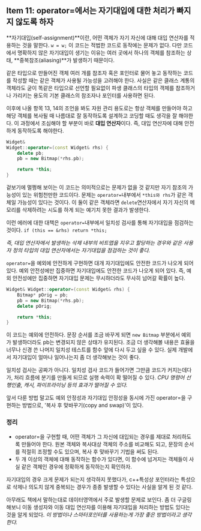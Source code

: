 ## Item 11: operator=에서는 자기대입에 대한 처리가 빠지지 않도록 하자

**자기대입(self-assignment)**이란, 어떤 객체가 자기 자신에 대해 대입 연산자를 적용하는 것을 말한다. `w = w;` 이 코드는 적법한 코드로 동작에는 문제가 없다. 다만 코드에서 명확하지 않은 자기대입이 생기는 이유는 여러 곳에서 하나의 객체를 참조하는 상태, **중복참조(aliasing)**가 발생하기 때문이다.

같은 타입으로 만들어진 객체 여러 개를 참조자 혹은 포인터로 물어 놓고 동작하는 코드를 작성할 때는 같은 객체가 사용될 가능성을 고려해야 한다. 사실은 같은 클래스 계통의 객체라도 굳이 똑같은 타입으로 선언할 필요없이 파생 클래스의 타입의 객체를 참조하거나 가리키는 용도의 기본 클래스의 참조자나 포인터를 사용하면 된다.

이후에 나올 항목 13, 14의 조언을 봐도 자원 관리 용도로는 항상 객체를 만들어야 하고 해당 객체를 복사될 때 나름대로 잘 동작하도록 설계하고 코딩할 때도 생각을 잘 해야한다. 이 과정에서 조심해야 할 부분이 바로 **대입 연산자**이다. 즉, 대입 연산자에 대해 안전하게 동작하도록 해야한다.

```cpp
Widget&
Widget::operator=(const Widget& rhs) {
    delete pb;
    pb = new Bitmap(*rhs.pb);

    return *this;
}
```

겉보기에 멀쩡해 보이는 이 코드는 의미적으로는 문제가 없을 것 같지만 자기 참조의 가능성이 있는 위험천만한 코드이다. 문제는 `operator=`내부에서 `*this와 rhs`가 같은 객체일 가능성이 있다는 것이다. 이 둘이 같은 객체라면 `delete`연산자에서 자기 자신의 메모리를 삭제하려는 시도를 하게 되는 예기치 못한 결과가 발생한다.

이런 에러에 대한 대책은 `operator=`내부에서 일치성 검사를 통해 자기대입을 점검하는 것이다. `if (this == &rhs) return *this;`

*즉, 대입 연산자에서 발생하는 삭제 내부의 비트맵을 지우고 할당하는 경우와 같은 사용자 정의 타입의 대입 연산자에서는 자기대입을 점검하는 것이 좋다.*

`operator=`을 예외에 안전하게 구현하면 대개 자기대입에도 안전한 코드가 나오게 되어 있다. 예외 안전성에만 집중하면 자기대입에도 안전한 코드가 나오게 되어 있다. 즉, 예외 안전성에만 집중하면 자기대입 문제는 무시하더라도 무사히 넘어갈 확률이 높다.

```cpp
Widget& Widget::operator=(const Widget& rhs) {
    Bitmap* pOrig = pb;
    pb = new Bitmap(*rhs.pb);
    delete pOrig;

    return *this;
}
```

이 코드는 예외에 안전하다. 문장 순서를 조금 바꾸게 되면 `new Bitmap` 부분에서 예외가 발생하더라도 pb는 변경되지 않은 상태가 유지된다.  조금 더 생각해볼 내용은 효율을 너무나 신경 쓴 나머지 일치성 테스트를 함수 앞에 다시 두고 싶을 수 있다. 실제 개발에서 자기대입이 얼마나 일어나는지 좀 더 생각해보는 것이 좋다.

일치성 검사는 공짜가 아니다. 일치성 검사 코드가 들어가면 그만큼 코드가 커지는데다가, 처리 흐름에 분기를 만들게 되므로 실행 속력이 확 떨어질 수 있다. *CPU 명령어 선행인출, 캐시, 파이프라이닝 등의 효과가 떨어질 수 있다.*

앞서 다룬 방법 말고도 예외 안정성과 자기대입 안정성을 동시에 가진 operator=을 구현하는 방법으로, '복사 후 맞바꾸기(copy and swap)'이 있다.

### 정리

- operator=을 구현할 때, 어떤 객체가 그 자신에 대입되는 경우를 제대로 처리하도록 만들어야 한다. 원본 객체와 복사대상 객체의 주소를 비교해도 되고, 문장의 순서를 적절히 조정할 수도 있으며, 복사 후 맞바꾸기 기법을 써도 된다.
- 두 개 이상의 객체에 대해 동작하는 함수가 있다면, 이 함수에 넘겨지는 객체들이 사실 같은 객체인 경우에 정확하게 동작하는지 확인하자.

자기대입의 경우 크게 문제가 되는지 생각하지 못했다가, c++특성상 포인터라는 특성으로 삭제나 의도치 않게 중복되는 경우가 종종 발생할 수 있다는 사실을 알게 된 것 같다.

아무래도 책에서 말하는대로 데이터영역에서 주로 발생할 문제로 보인다. 좀 더 구글링 해보니 이동 생성자와 이동 대입 연산자를 이용해 자기대입을 처리하는 방법도 있다는 것을 알게 되었다. *이 방법이나 스마터포인터를 사용하는게 가장 좋은 방법이라고 생각한다.*
